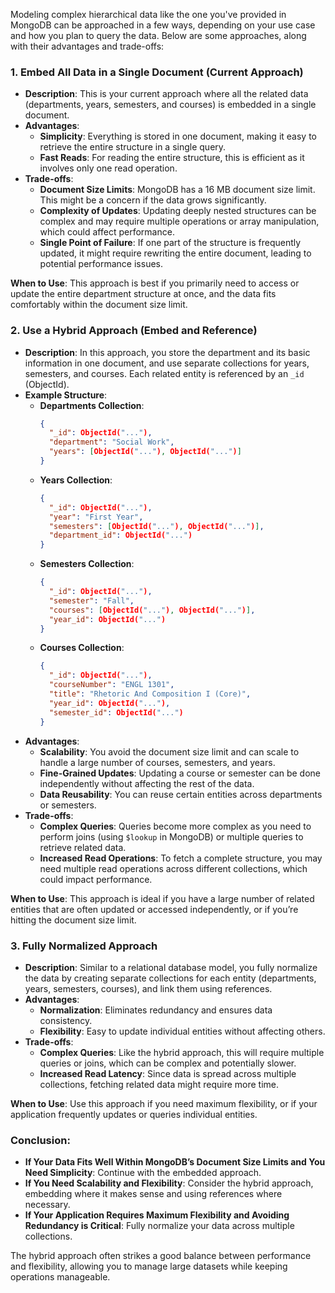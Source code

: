 Modeling complex hierarchical data like the one you've provided in MongoDB can be approached in a few ways, depending on your use case and how you plan to query the data. Below are some approaches, along with their advantages and trade-offs:

### 1. **Embed All Data in a Single Document (Current Approach)**
   - **Description**: This is your current approach where all the related data (departments, years, semesters, and courses) is embedded in a single document.
   - **Advantages**:
     - **Simplicity**: Everything is stored in one document, making it easy to retrieve the entire structure in a single query.
     - **Fast Reads**: For reading the entire structure, this is efficient as it involves only one read operation.
   - **Trade-offs**:
     - **Document Size Limits**: MongoDB has a 16 MB document size limit. This might be a concern if the data grows significantly.
     - **Complexity of Updates**: Updating deeply nested structures can be complex and may require multiple operations or array manipulation, which could affect performance.
     - **Single Point of Failure**: If one part of the structure is frequently updated, it might require rewriting the entire document, leading to potential performance issues.

   **When to Use**: This approach is best if you primarily need to access or update the entire department structure at once, and the data fits comfortably within the document size limit.

### 2. **Use a Hybrid Approach (Embed and Reference)**
   - **Description**: In this approach, you store the department and its basic information in one document, and use separate collections for years, semesters, and courses. Each related entity is referenced by an `_id` (ObjectId).
   - **Example Structure**:
     - **Departments Collection**:
       ```json
       {
         "_id": ObjectId("..."),
         "department": "Social Work",
         "years": [ObjectId("..."), ObjectId("...")]
       }
       ```
     - **Years Collection**:
       ```json
       {
         "_id": ObjectId("..."),
         "year": "First Year",
         "semesters": [ObjectId("..."), ObjectId("...")],
         "department_id": ObjectId("...")
       }
       ```
     - **Semesters Collection**:
       ```json
       {
         "_id": ObjectId("..."),
         "semester": "Fall",
         "courses": [ObjectId("..."), ObjectId("...")],
         "year_id": ObjectId("...")
       }
       ```
     - **Courses Collection**:
       ```json
       {
         "_id": ObjectId("..."),
         "courseNumber": "ENGL 1301",
         "title": "Rhetoric And Composition I (Core)",
         "year_id": ObjectId("..."),
         "semester_id": ObjectId("...")
       }
       ```
   - **Advantages**:
     - **Scalability**: You avoid the document size limit and can scale to handle a large number of courses, semesters, and years.
     - **Fine-Grained Updates**: Updating a course or semester can be done independently without affecting the rest of the data.
     - **Data Reusability**: You can reuse certain entities across departments or semesters.
   - **Trade-offs**:
     - **Complex Queries**: Queries become more complex as you need to perform joins (using `$lookup` in MongoDB) or multiple queries to retrieve related data.
     - **Increased Read Operations**: To fetch a complete structure, you may need multiple read operations across different collections, which could impact performance.

   **When to Use**: This approach is ideal if you have a large number of related entities that are often updated or accessed independently, or if you’re hitting the document size limit.

### 3. **Fully Normalized Approach**
   - **Description**: Similar to a relational database model, you fully normalize the data by creating separate collections for each entity (departments, years, semesters, courses), and link them using references.
   - **Advantages**:
     - **Normalization**: Eliminates redundancy and ensures data consistency.
     - **Flexibility**: Easy to update individual entities without affecting others.
   - **Trade-offs**:
     - **Complex Queries**: Like the hybrid approach, this will require multiple queries or joins, which can be complex and potentially slower.
     - **Increased Read Latency**: Since data is spread across multiple collections, fetching related data might require more time.

   **When to Use**: Use this approach if you need maximum flexibility, or if your application frequently updates or queries individual entities.

### Conclusion:

- **If Your Data Fits Well Within MongoDB’s Document Size Limits and You Need Simplicity**: Continue with the embedded approach.
- **If You Need Scalability and Flexibility**: Consider the hybrid approach, embedding where it makes sense and using references where necessary.
- **If Your Application Requires Maximum Flexibility and Avoiding Redundancy is Critical**: Fully normalize your data across multiple collections.

The hybrid approach often strikes a good balance between performance and flexibility, allowing you to manage large datasets while keeping operations manageable.